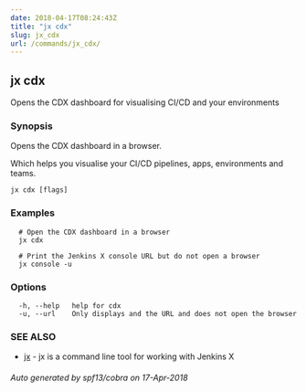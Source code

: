 ```yaml
---
date: 2018-04-17T08:24:43Z
title: "jx cdx"
slug: jx_cdx
url: /commands/jx_cdx/
---
```

## jx cdx

Opens the CDX dashboard for visualising CI/CD and your environments

### Synopsis

Opens the CDX dashboard in a browser. 

Which helps you visualise your CI/CD pipelines, apps, environments and teams.

```
jx cdx [flags]
```

### Examples

```
  # Open the CDX dashboard in a browser
  jx cdx
  
  # Print the Jenkins X console URL but do not open a browser
  jx console -u
```

### Options

```
  -h, --help   help for cdx
  -u, --url    Only displays and the URL and does not open the browser
```

### SEE ALSO

* [jx](/commands/jx/)	 - jx is a command line tool for working with Jenkins X

###### Auto generated by spf13/cobra on 17-Apr-2018

